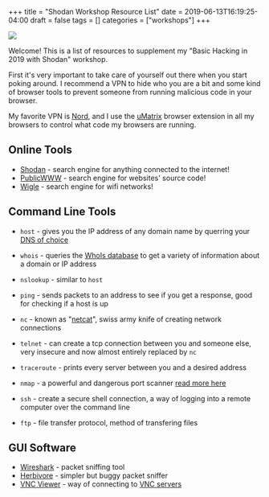 +++
title = "Shodan Workshop Resource List"
date = 2019-06-13T16:19:25-04:00
draft = false
tags = []
categories = ["workshops"]
+++

[![](https://accelerator-origin.kkomando.com/wp-content/uploads/2017/10/hacker.jpg)](https://www.youtube.com/watch?v=K7Hn1rPQouU)

Welcome! This is a list of resources to supplement my "Basic Hacking in 2019 with Shodan" workshop.

First it's very important to take care of yourself out there when you start poking around. I recommend a VPN to hide who you are a bit and some kind of browser tools to prevent someone from running malicious code in your browser.

My favorite VPN is [Nord](https://nordvpn.com/), and I use the [uMatrix](https://github.com/gorhill/uMatrix) browser extension in all my browsers to control what code my browsers are running.

## Online Tools

* [Shodan](https://www.shodan.io/) - search engine for anything connected to the internet!
* [PublicWWW](https://publicwww.com/) - search engine for websites' source code!
* [Wigle](https://wigle.net/) - search engine for wifi networks!

## Command Line Tools

* `host` - gives you the IP address of any domain name by querring your [DNS of choice](https://www.cloudflare.com/learning/dns/what-is-dns/)

* `whois` - queries the [WhoIs database](https://whois.icann.org/en) to get a variety of information about a domain or IP address

* `nslookup` - similar to `host`

* `ping` - sends packets to an address to see if you get a response, good for checking if a host is up

* `nc` - known as "[netcat](http://netcat.sourceforge.net/)", swiss army knife of creating network connections

* `telnet` - can create a tcp connection between you and someone else, very insecure and now almost entirely replaced by `nc`

* `traceroute` - prints every server between you and a desired address
* `nmap` - a powerful and dangerous port scanner [read more here](https://nmap.org/)

* `ssh` - create a secure shell connection, a way of logging into a remote computer over the command line
* `ftp` - file transfer protocol, method of transfering files

## GUI Software
* [Wireshark](https://www.wireshark.org/) - packet sniffing tool
* [Herbivore](https://github.com/samatt/herbivore) - simpler but buggy packet sniffer
* [VNC Viewer](https://www.realvnc.com/en/connect/download/viewer/) - way of connecting to [VNC servers](https://en.wikipedia.org/wiki/Virtual_Network_Computings)
